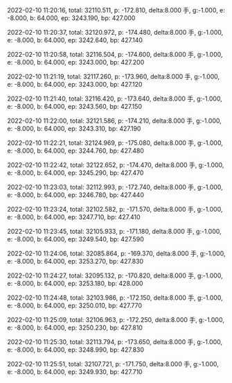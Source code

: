 2022-02-10 11:20:16, total: 32110.511, p: -172.810, delta:8.000 手, g:-1.000, e: -8.000, b: 64.000, ep: 3243.190, bp: 427.000

2022-02-10 11:20:37, total: 32120.972, p: -174.480, delta:8.000 手, g:-1.000, e: -8.000, b: 64.000, ep: 3242.640, bp: 427.140

2022-02-10 11:20:58, total: 32116.504, p: -174.600, delta:8.000 手, g:-1.000, e: -8.000, b: 64.000, ep: 3243.000, bp: 427.200

2022-02-10 11:21:19, total: 32117.260, p: -173.960, delta:8.000 手, g:-1.000, e: -8.000, b: 64.000, ep: 3243.000, bp: 427.120

2022-02-10 11:21:40, total: 32116.420, p: -173.640, delta:8.000 手, g:-1.000, e: -8.000, b: 64.000, ep: 3243.560, bp: 427.150

2022-02-10 11:22:00, total: 32121.586, p: -174.210, delta:8.000 手, g:-1.000, e: -8.000, b: 64.000, ep: 3243.310, bp: 427.190

2022-02-10 11:22:21, total: 32124.969, p: -175.080, delta:8.000 手, g:-1.000, e: -8.000, b: 64.000, ep: 3244.760, bp: 427.480

2022-02-10 11:22:42, total: 32122.652, p: -174.470, delta:8.000 手, g:-1.000, e: -8.000, b: 64.000, ep: 3245.290, bp: 427.470

2022-02-10 11:23:03, total: 32112.993, p: -172.740, delta:8.000 手, g:-1.000, e: -8.000, b: 64.000, ep: 3246.780, bp: 427.440

2022-02-10 11:23:24, total: 32102.582, p: -171.570, delta:8.000 手, g:-1.000, e: -8.000, b: 64.000, ep: 3247.710, bp: 427.410

2022-02-10 11:23:45, total: 32105.933, p: -171.180, delta:8.000 手, g:-1.000, e: -8.000, b: 64.000, ep: 3249.540, bp: 427.590

2022-02-10 11:24:06, total: 32085.864, p: -169.370, delta:8.000 手, g:-1.000, e: -8.000, b: 64.000, ep: 3253.270, bp: 427.830

2022-02-10 11:24:27, total: 32095.132, p: -170.820, delta:8.000 手, g:-1.000, e: -8.000, b: 64.000, ep: 3253.180, bp: 428.000

2022-02-10 11:24:48, total: 32103.986, p: -172.150, delta:8.000 手, g:-1.000, e: -8.000, b: 64.000, ep: 3250.010, bp: 427.770

2022-02-10 11:25:09, total: 32106.963, p: -172.250, delta:8.000 手, g:-1.000, e: -8.000, b: 64.000, ep: 3250.230, bp: 427.810

2022-02-10 11:25:30, total: 32113.794, p: -173.650, delta:8.000 手, g:-1.000, e: -8.000, b: 64.000, ep: 3248.990, bp: 427.830

2022-02-10 11:25:51, total: 32107.721, p: -171.750, delta:8.000 手, g:-1.000, e: -8.000, b: 64.000, ep: 3249.930, bp: 427.710